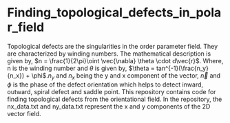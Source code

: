# Finding_topological_defects_in_polar_field
Topological defects are the singularities in the order parameter field. They are characterized by winding numbers.
The mathematical description is given by, $n = \frac{1}{2\pi}\oint \vec{\nabla} \theta \cdot d\vec{r}$. Where, n is the winding number and $\theta$ is given by, $\theta = tan^{-1}(\frac{n_y}{n_x}) + \phi$.$n_{y}$ and $n_{x}$ being the y and x component of the vector, $\vec{n}$ and $\phi$ is the phase of the defect orientation which helps to detect inward, outward, spiral defect and saddle point. 
This repository contains code for finding topological defects from the orientational field. In the repository, the nx_data.txt and ny_data.txt represent the x and y components of the 2D vector field.

